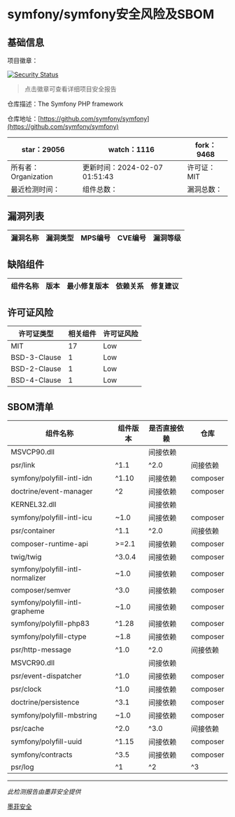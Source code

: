 # symfony/symfony安全风险及SBOM

## 基础信息

项目徽章：

[![Security Status](https://www.murphysec.com/platform3/v31/badge/1754941311470678016.svg)](https://www.murphysec.com/console/report/1691516035264176128/1754941311470678016)

> 点击徽章可查看详细项目安全报告

仓库描述：The Symfony PHP framework

仓库地址：[https://github.com/symfony/symfony](https://github.com/symfony/symfony)

| star：29056 | watch：1116 | fork：9468 |
| ----------- | -------------- | ------------ |
| 所有者：Organization | 更新时间：2024-02-07 01:51:43 | 许可证：MIT |
| 最近检测时间： | 组件总数： | 漏洞总数： |




## 漏洞列表

| 漏洞名称 | 漏洞类型 | MPS编号 | CVE编号 | 漏洞等级 |
| ------- | ------ | ------- | ------ | ----- |





## 缺陷组件

| 组件名称 | 版本 | 最小修复版本 | 依赖关系 | 修复建议 |
| -------- | ---- | ------------ | -------- | -------- |





## 许可证风险

| 许可证类型 | 相关组件 | 许可证风险 |
| ---------- | -------- | ---------- |
|MIT|17|Low|
|BSD-3-Clause|1|Low|
|BSD-2-Clause|1|Low|
|BSD-4-Clause|1|Low|




## SBOM清单

| 组件名称 | 组件版本 | 是否直接依赖 | 仓库 |
| -------- | -------- | ------------ | ---- |
|MSVCP90.dll||间接依赖||
|psr/link|^1.1|^2.0|间接依赖|composer|
|symfony/polyfill-intl-idn|^1.10|间接依赖|composer|
|doctrine/event-manager|^2|间接依赖|composer|
|KERNEL32.dll||间接依赖||
|symfony/polyfill-intl-icu|~1.0|间接依赖|composer|
|psr/container|^1.1|^2.0|间接依赖|composer|
|composer-runtime-api|>=2.1|间接依赖|composer|
|twig/twig|^3.0.4|间接依赖|composer|
|symfony/polyfill-intl-normalizer|~1.0|间接依赖|composer|
|composer/semver|^3.0|间接依赖|composer|
|symfony/polyfill-intl-grapheme|~1.0|间接依赖|composer|
|symfony/polyfill-php83|^1.28|间接依赖|composer|
|symfony/polyfill-ctype|~1.8|间接依赖|composer|
|psr/http-message|^1.0|^2.0|间接依赖|composer|
|MSVCR90.dll||间接依赖||
|psr/event-dispatcher|^1.0|间接依赖|composer|
|psr/clock|^1.0|间接依赖|composer|
|doctrine/persistence|^3.1|间接依赖|composer|
|symfony/polyfill-mbstring|~1.0|间接依赖|composer|
|psr/cache|^2.0|^3.0|间接依赖|composer|
|symfony/polyfill-uuid|^1.15|间接依赖|composer|
|symfony/contracts|^3.5|间接依赖|composer|
|psr/log|^1|^2|^3|间接依赖|composer|


------

*此检测报告由墨菲安全提供*

[墨菲安全](www.murphysec.com)